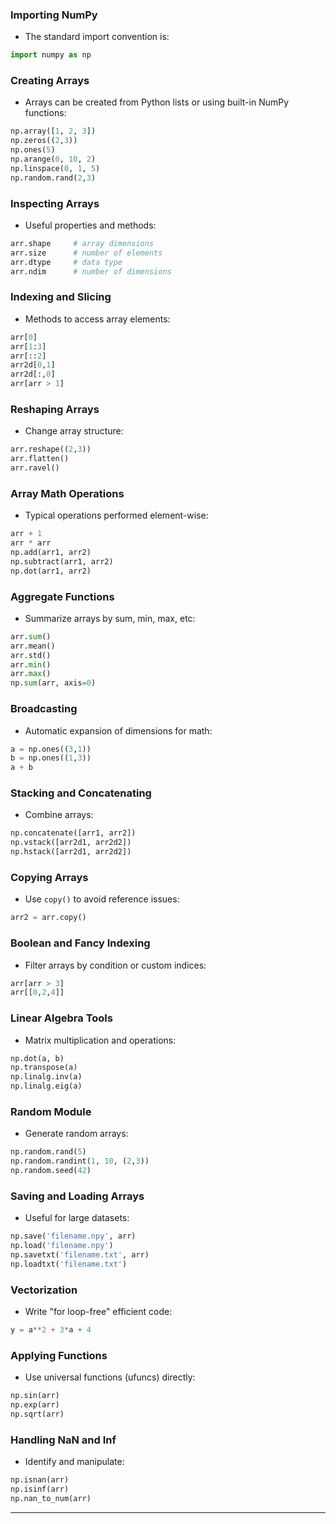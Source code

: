 ### Importing NumPy

- The standard import convention is:
```python
import numpy as np
```


### Creating Arrays

- Arrays can be created from Python lists or using built-in NumPy functions:
```python
np.array([1, 2, 3])
np.zeros((2,3))
np.ones(5)
np.arange(0, 10, 2)
np.linspace(0, 1, 5)
np.random.rand(2,3)
```


### Inspecting Arrays

- Useful properties and methods:
```python
arr.shape     # array dimensions
arr.size      # number of elements
arr.dtype     # data type
arr.ndim      # number of dimensions
```


### Indexing and Slicing

- Methods to access array elements:
```python
arr[0]
arr[1:3]
arr[::2]
arr2d[0,1]
arr2d[:,0]
arr[arr > 1]
```


### Reshaping Arrays

- Change array structure:
```python
arr.reshape((2,3))
arr.flatten()
arr.ravel()
```


### Array Math Operations

- Typical operations performed element-wise:
```python
arr + 1
arr * arr
np.add(arr1, arr2)
np.subtract(arr1, arr2)
np.dot(arr1, arr2)
```


### Aggregate Functions

- Summarize arrays by sum, min, max, etc:
```python
arr.sum()
arr.mean()
arr.std()
arr.min()
arr.max()
np.sum(arr, axis=0)
```


### Broadcasting

- Automatic expansion of dimensions for math:
```python
a = np.ones((3,1))
b = np.ones((1,3))
a + b
```


### Stacking and Concatenating

- Combine arrays:
```python
np.concatenate([arr1, arr2])
np.vstack([arr2d1, arr2d2])
np.hstack([arr2d1, arr2d2])
```


### Copying Arrays

- Use `copy()` to avoid reference issues:
```python
arr2 = arr.copy()
```


### Boolean and Fancy Indexing

- Filter arrays by condition or custom indices:
```python
arr[arr > 3]
arr[[0,2,4]]
```


### Linear Algebra Tools

- Matrix multiplication and operations:
```python
np.dot(a, b)
np.transpose(a)
np.linalg.inv(a)
np.linalg.eig(a)
```


### Random Module

- Generate random arrays:
```python
np.random.rand(5)
np.random.randint(1, 10, (2,3))
np.random.seed(42)
```


### Saving and Loading Arrays

- Useful for large datasets:
```python
np.save('filename.npy', arr)
np.load('filename.npy')
np.savetxt('filename.txt', arr)
np.loadtxt('filename.txt')
```


### Vectorization

- Write "for loop-free" efficient code:
```python
y = a**2 + 3*a + 4
```


### Applying Functions

- Use universal functions (ufuncs) directly:
```python
np.sin(arr)
np.exp(arr)
np.sqrt(arr)
```


### Handling NaN and Inf

- Identify and manipulate:
```python
np.isnan(arr)
np.isinf(arr)
np.nan_to_num(arr)
```

***

